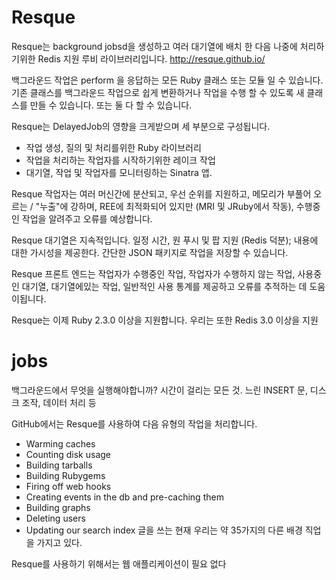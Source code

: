# Resque
Resque는 background jobsd을 생성하고 여러 대기열에 배치 한 다음 나중에 처리하기위한 Redis 지원 루비 라이브러리입니다. 
http://resque.github.io/


백그라운드 작업은 perform 을  응답하는 모든 Ruby 클래스 또는 모듈 일 수 있습니다. 
기존 클래스를 백그라운드 작업으로 쉽게 변환하거나 작업을 수행 할 수 있도록 새 클래스를 만들 수 있습니다. 또는 둘 다 할 수 있습니다.

Resque는 DelayedJob의 영향을 크게받으며 세 부분으로 구성됩니다.

* 작업 생성, 질의 및 처리를위한 Ruby 라이브러리
* 작업을 처리하는 작업자를 시작하기위한 레이크 작업
* 대기열, 작업 및 작업자를 모니터링하는 Sinatra 앱.

Resque 작업자는 여러 머신간에 분산되고, 우선 순위를 지원하고,
메모리가 부풀어 오르는 / "누출"에 강하며, REE에 최적화되어 있지만 (MRI 및 JRuby에서 작동), 수행중인 작업을 알려주고 오류를 예상합니다.

Resque 대기열은 지속적입니다. 일정 시간, 원 푸시 및 팝 지원 (Redis 덕분); 내용에 대한 가시성을 제공한다. 간단한 JSON 패키지로 작업을 저장할 수 있습니다.

Resque 프론트 엔드는 작업자가 수행중인 작업, 작업자가 수행하지 않는 작업, 사용중인 대기열, 대기열에있는 작업, 일반적인 사용 통계를 제공하고 오류를 추적하는 데 도움이됩니다.

Resque는 이제 Ruby 2.3.0 이상을 지원합니다. 우리는 또한 Redis 3.0 이상을 지원

# jobs
백그라운드에서 무엇을 실행해야합니까? 시간이 걸리는 모든 것. 느린 INSERT 문, 디스크 조작, 데이터 처리 등

GitHub에서는 Resque를 사용하여 다음 유형의 작업을 처리합니다.

* Warming caches
* Counting disk usage
* Building tarballs
* Building Rubygems
* Firing off web hooks
* Creating events in the db and pre-caching them
* Building graphs
* Deleting users
* Updating our search index
글을 쓰는 현재 우리는 약 35가지의 다른 배경 직업을 가지고 있다.

Resque를 사용하기 위해서는 웹 애플리케이션이 필요 없다

